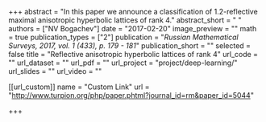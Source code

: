 +++
abstract = "In this paper we announce a classification of 1.2-reflective maximal anisotropic hyperbolic lattices of rank 4."
abstract_short = " "
authors = ["NV Bogachev"]
date = "2017-02-20"
image_preview = ""
math = true
publication_types = ["2"]
publication = "*Russian Mathematical Surveys, 2017, vol. 1 (433), p. 179 - 181*"
publication_short = ""
selected = false
title = "Reflective anisotropic hyperbolic lattices of rank 4"
url_code = ""
url_dataset = ""
url_pdf = ""
url_project = "project/deep-learning/"
url_slides = ""
url_video = ""


[[url_custom]]
name = "Custom Link"
url = "http://www.turpion.org/php/paper.phtml?journal_id=rm&paper_id=5044"


+++

